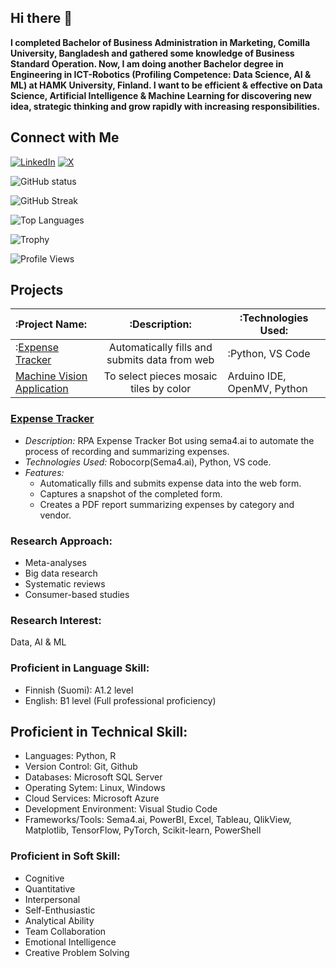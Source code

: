 ## Hi there 👋

**I completed Bachelor of Business Administration in Marketing, Comilla University, Bangladesh and gathered some knowledge of Business Standard Operation. Now, I am doing another Bachelor degree in Engineering in ICT-Robotics (Profiling Competence: Data Science, AI & ML) at HAMK University, Finland. I want to be efficient & effective on Data Science, Artificial Intelligence & Machine Learning for discovering new idea, strategic thinking and grow rapidly with increasing responsibilities.**

## Connect with Me
[![LinkedIn](https://img.shields.io/badge/-LinkedIn-0077B5?logo=linkedin&logoColor=white)](https://www.linkedin.com/in/jahidulislamin/)
[![X](https://img.shields.io/badge/-X-1DA1F2?logo=X&logoColor=white)](https://x.com/jahidulislamtwt)

![GitHub status](https://github-readme-stats.vercel.app/api?username=jahid-github&show_icons=true&theme=radical)

![GitHub Streak](https://streak-stats.demolab.com/?user=jahid-github&theme=radical)

![Top Languages](https://github-readme-stats.vercel.app/api/top-langs/?username=jahid-github&layout=compact&theme=radical)

![Trophy](https://github-profile-trophy.vercel.app/?username=jahid-github&theme=onestar)

![Profile Views](https://komarev.com/ghpvc/?username=jahid-github&color=blue)

## Projects
| :Project Name:       | :Description:                                   | :Technologies Used: |
|:-------------------|:--------------------------------------:       |-------------------|
| :[Expense Tracker](https://github.com/jahid-github/RPA-Expense-Tracker)    | Automatically fills and submits data from web | :Python, VS Code   |
| [Machine Vision Application](https://github.com/jahid-github/A-machine-vision-application-with-Arduino-Nicla-Vision-to-select-pieces-mosaic-tiles-by-color) | To select pieces mosaic tiles by color| Arduino IDE, OpenMV, Python |

### [Expense Tracker](https://github.com/jahid-github/RPA-Expense-Tracker)
- *Description:* RPA Expense Tracker Bot using sema4.ai to automate the process of recording and summarizing expenses.
- *Technologies Used:* Robocorp(Sema4.ai), Python, VS code.
- *Features:*
  - Automatically fills and submits expense data into the web form.
  - Captures a snapshot of the completed form.
  - Creates a PDF report summarizing expenses by category and vendor.

### Research Approach:
- Meta-analyses
- Big data research 
- Systematic reviews
- Consumer-based studies
  
### Research Interest:
Data, AI & ML

### Proficient in Language Skill:
- Finnish (Suomi): A1.2 level
- English: B1 level (Full professional proficiency)

## Proficient in Technical Skill:
- Languages: Python, R
- Version Control: Git, Github
- Databases: Microsoft SQL Server 
- Operating Sytem: Linux, Windows
- Cloud Services: Microsoft Azure
- Development Environment: Visual Studio Code
- Frameworks/Tools: Sema4.ai, PowerBI, Excel, Tableau, QlikView, Matplotlib, TensorFlow, PyTorch, Scikit-learn, PowerShell
  
### Proficient in Soft Skill:
- Cognitive
- Quantitative
- Interpersonal
- Self-Enthusiastic
- Analytical Ability
- Team Collaboration 
- Emotional Intelligence
- Creative Problem Solving 
